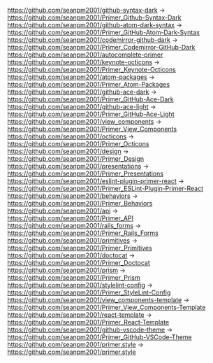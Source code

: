 https://github.com/seanpm2001/github-syntax-dark -> https://github.com/seanpm2001/Primer_Github-Syntax-Dark
https://github.com/seanpm2001/github-atom-dark-syntax -> https://github.com/seanpm2001/Primer_GitHub-Atom-Dark-Syntax
https://github.com/seanpm2001/codemirror-github-dark -> https://github.com/seanpm2001/Primer_Codemirror-GitHub-Dark
https://github.com/seanpm2001/autocomplete-primer
https://github.com/seanpm2001/keynote-octicons -> https://github.com/seanpm2001/Primer_Keynote-Octicons
https://github.com/seanpm2001/atom-packages -> https://github.com/seanpm2001/Primer_Atom-Packages
https://github.com/seanpm2001/github-ace-dark -> https://github.com/seanpm2001/Primer_GitHub-Ace-Dark
https://github.com/seanpm2001/github-ace-light -> https://github.com/seanpm2001/Primer_GitHub-Ace-Light
https://github.com/seanpm2001/view_components -> https://github.com/seanpm2001/Primer_View_Components
https://github.com/seanpm2001/octicons -> https://github.com/seanpm2001/Primer_Octicons
https://github.com/seanpm2001/design -> https://github.com/seanpm2001/Primer_Design
https://github.com/seanpm2001/presentations -> https://github.com/seanpm2001/Primer_Presentations
https://github.com/seanpm2001/eslint-plugin-primer-react -> https://github.com/seanpm2001/Primer_ESLint-Plugin-Primer-React
https://github.com/seanpm2001/behaviors -> https://github.com/seanpm2001/Primer_Behaviors
https://github.com/seanpm2001/api -> https://github.com/seanpm2001/Primer_API
https://github.com/seanpm2001/rails_forms -> https://github.com/seanpm2001/Primer_Rails_Forms
https://github.com/seanpm2001/primitives -> https://github.com/seanpm2001/Primer_Primitives
https://github.com/seanpm2001/doctocat -> https://github.com/seanpm2001/Primer_Doctocat
https://github.com/seanpm2001/prism -> https://github.com/seanpm2001/Primer_Prism
https://github.com/seanpm2001/stylelint-config -> https://github.com/seanpm2001/Primer_StyleLint-Config
https://github.com/seanpm2001/view_components-template -> https://github.com/seanpm2001/Primer_View_Components-Template
https://github.com/seanpm2001/react-template -> https://github.com/seanpm2001/Primer_React-Template
https://github.com/seanpm2001/github-vscode-theme -> https://github.com/seanpm2001/Primer_GitHub-VSCode-Theme
https://github.com/seanpm2001/primer.style -> https://github.com/seanpm2001/primer.style
